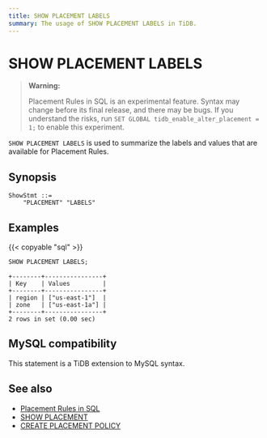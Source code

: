 ```yaml
---
title: SHOW PLACEMENT LABELS
summary: The usage of SHOW PLACEMENT LABELS in TiDB.
---
```


# SHOW PLACEMENT LABELS

> **Warning:**
>
> Placement Rules in SQL is an experimental feature. Syntax may change before its final release, and there may be bugs.
> If you understand the risks, run `SET GLOBAL tidb_enable_alter_placement = 1;` to enable this experiment.

`SHOW PLACEMENT LABELS` is used to summarize the labels and values that are available for Placement Rules.

## Synopsis

```ebnf+diagram
ShowStmt ::=
    "PLACEMENT" "LABELS"
```

## Examples

{{< copyable "sql" >}}

```sql
SHOW PLACEMENT LABELS;
```

```
+--------+----------------+
| Key    | Values         |
+--------+----------------+
| region | ["us-east-1"]  |
| zone   | ["us-east-1a"] |
+--------+----------------+
2 rows in set (0.00 sec)
```

## MySQL compatibility

This statement is a TiDB extension to MySQL syntax.

## See also

* [Placement Rules in SQL](/placement-rules-in-sql.md)
* [SHOW PLACEMENT](/sql-statements/sql-statement-show-placement.md)
* [CREATE PLACEMENT POLICY](/sql-statements/sql-statement-create-placement-policy.md)